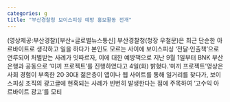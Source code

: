```yaml
---
categories: g
title: "부산경찰청 보이스피싱 예방 홍보활동 전개"
---
```

(영상제공:부산경찰)[부산=글로벌뉴스통신] 부산경찰청(청장 우철문)은 최근 단순한 아르바이트로 생각하고 일을 하다가 본인도 모르는 사이에 보이스피싱 ‘전달·인출책’으로 연루되어 처벌받는 사례가 잇따르자, 이에 대한 예방책으로 지난 9월 1일부터 BNK 부산은행과 공동으로 ‘미끼 프로젝트’를 진행하였다고 4일(화) 밝혔다.‘미끼 프로젝트’영상은 사회 경험이 부족한 20·30대 젊은층이 앱이나 웹 사이트를 통해 일거리를 찾다가, 보이스피싱 조직의 광고글에 현혹되는 사례가 빈번히 발생한다는 점에 주목하여 ‘고수익 아르바이트 광고’를 모티